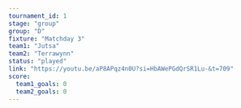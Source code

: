 ```yaml
---
tournament_id: 1
stage: "group"
group: "D"
fixture: "Matchday 3"
team1: "Jutsa"
team2: "Terrawynn"
status: "played"
link: "https://youtu.be/aP8APqz4n0U?si=HbAWePGdQrSR1Lu-&t=709"
score:
  team1_goals: 0
  team2_goals: 0
---
```

